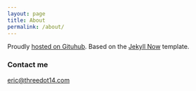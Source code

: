 ```yaml
---
layout: page
title: About
permalink: /about/
---
```


Proudly [hosted on Gituhub](https://github.com/threedot14/threedot14.github.io). Based on the [Jekyll Now](https://github.com/barryclark/jekyll-now) template.

### Contact me

[eric@threedot14.com](mailto:eric@threedot14.com)
